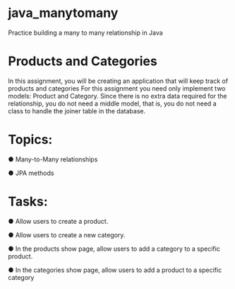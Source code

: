 # java_manytomany
Practice building a many to many relationship in Java

# Products and Categories
In this assignment, you will be creating an application that will keep track of products and categories
For this assignment you need only implement two models: Product and Category. Since there is no extra data required for the relationship, 
you do not need a middle model, that is, you do not need a class to handle the joiner table in the database.


# Topics:
● Many-to-Many relationships

● JPA methods

# Tasks:
● Allow users to create a product.

● Allow users to create a new category.

● In the products show page, allow users to add a category to a specific product.

● In the categories show page, allow users to add a product to a specific category
